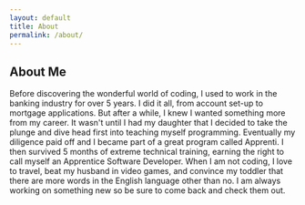 ```yaml
---
layout: default
title: About
permalink: /about/
---
```


## About Me

Before discovering the wonderful world of coding, I used to work in the banking industry for over 5 years. I did it all, from account set-up to mortgage applications. But after a while, I knew I wanted something more from my career. It wasn't until I had my daughter that I decided to take the plunge and dive head first into teaching myself programming. Eventually my diligence paid off and I became part of a great program called Apprenti. I then survived 5 months of extreme technical training, earning the right to call myself an Apprentice Software Developer. When I am not coding, I love to travel, beat my husband in video games, and convince my toddler that there are more words in the English language other than no. I am always working on something new so be sure to come back and check them out.